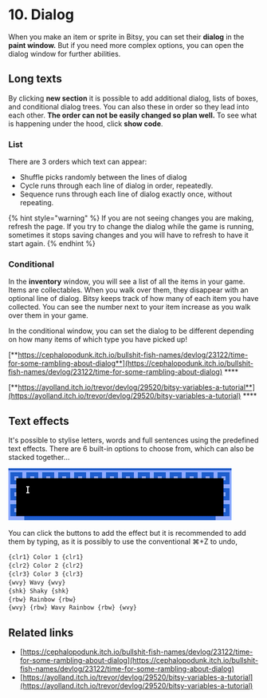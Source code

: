 # 10. Dialog

When you make an item or sprite in Bitsy, you can set their **dialog** in the **paint window.** But if you need more complex options, you can open the dialog window for further abilities.

## Long texts

By clicking **new section** it is possible to add additional dialog, lists of boxes, and conditional dialog trees. You can also these in order so they lead into each other. **The order can not be easily changed so plan well.** To see what is happening under the hood, click **show code**.

### List

There are 3 orders which text can appear: 

* Shuffle picks randomly between the lines of dialog
* Cycle runs through each line of dialog in order, repeatedly.
* Sequence runs through each line of dialog exactly once, without repeating.

{% hint style="warning" %}
If you are not seeing changes you are making, refresh the page. If you try to change the dialog while the game is running, sometimes it stops saving changes and you will have to refresh to have it start again. 
{% endhint %}

### Conditional

In the **inventory** window, you will see a list of all the items in your game. Items are collectables. When you walk over them, they disappear with an optional line of dialog. Bitsy keeps track of how many of each item you have collected. You can see the number next to your item increase as you walk over them in your game. 

In the conditional window, you can set the dialog to be different depending on how many items of which type you have picked up!

[**https://cephalopodunk.itch.io/bullshit-fish-names/devlog/23122/time-for-some-rambling-about-dialog**](https://cephalopodunk.itch.io/bullshit-fish-names/devlog/23122/time-for-some-rambling-about-dialog) ****

[**https://ayolland.itch.io/trevor/devlog/29520/bitsy-variables-a-tutorial**](https://ayolland.itch.io/trevor/devlog/29520/bitsy-variables-a-tutorial) ****

## Text effects

It's possible to stylise letters, words and full sentences using the predefined text effects. There are 6 built-in options to choose from, which can also be stacked together…

![](../../.gitbook/assets/bitsy-wavy.gif)

 You can click the buttons to add the effect but it is recommended to add them by typing, as it is possibly to use the conventional ⌘+Z to undo,

```css
{clr1} Color 1 {clr1}
{clr2} Color 2 {clr2}
{clr3} Color 3 {clr3}
{wvy} Wavy {wvy}
{shk} Shaky {shk}
{rbw} Rainbow {rbw}
{wvy} {rbw} Wavy Rainbow {rbw} {wvy}
```

## Related links

* [https://cephalopodunk.itch.io/bullshit-fish-names/devlog/23122/time-for-some-rambling-about-dialog](https://cephalopodunk.itch.io/bullshit-fish-names/devlog/23122/time-for-some-rambling-about-dialog) 
* [https://ayolland.itch.io/trevor/devlog/29520/bitsy-variables-a-tutorial](https://ayolland.itch.io/trevor/devlog/29520/bitsy-variables-a-tutorial) 

